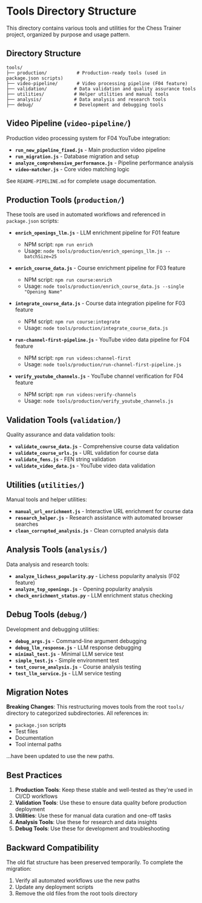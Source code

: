 # Tools Directory Structure

This directory contains various tools and utilities for the Chess Trainer project, organized by purpose and usage pattern.

## Directory Structure

```
tools/
├── production/           # Production-ready tools (used in package.json scripts)
├── video-pipeline/       # Video processing pipeline (F04 feature)
├── validation/          # Data validation and quality assurance tools
├── utilities/           # Helper utilities and manual tools
├── analysis/            # Data analysis and research tools
├── debug/               # Development and debugging tools
```

## Video Pipeline (`video-pipeline/`)

Production video processing system for F04 YouTube integration:

- **`run_new_pipeline_fixed.js`** - Main production video pipeline
- **`run_migration.js`** - Database migration and setup
- **`analyze_comprehensive_performance.js`** - Pipeline performance analysis
- **`video-matcher.js`** - Core video matching logic

See `README-PIPELINE.md` for complete usage documentation.

## Production Tools (`production/`)

These tools are used in automated workflows and referenced in `package.json` scripts:

- **`enrich_openings_llm.js`** - LLM enrichment pipeline for F01 feature
  - NPM script: `npm run enrich`
  - Usage: `node tools/production/enrich_openings_llm.js --batchSize=25`

- **`enrich_course_data.js`** - Course enrichment pipeline for F03 feature
  - NPM script: `npm run course:enrich`
  - Usage: `node tools/production/enrich_course_data.js --single "Opening Name"`

- **`integrate_course_data.js`** - Course data integration pipeline for F03 feature
  - NPM script: `npm run course:integrate`
  - Usage: `node tools/production/integrate_course_data.js`

- **`run-channel-first-pipeline.js`** - YouTube video data pipeline for F04 feature
  - NPM script: `npm run videos:channel-first`
  - Usage: `node tools/production/run-channel-first-pipeline.js`

- **`verify_youtube_channels.js`** - YouTube channel verification for F04 feature
  - NPM script: `npm run videos:verify-channels`
  - Usage: `node tools/production/verify_youtube_channels.js`

## Validation Tools (`validation/`)

Quality assurance and data validation tools:

- **`validate_course_data.js`** - Comprehensive course data validation
- **`validate_course_urls.js`** - URL validation for course data
- **`validate_fens.js`** - FEN string validation
- **`validate_video_data.js`** - YouTube video data validation

## Utilities (`utilities/`)

Manual tools and helper utilities:

- **`manual_url_enrichment.js`** - Interactive URL enrichment for course data
- **`research_helper.js`** - Research assistance with automated browser searches
- **`clean_corrupted_analysis.js`** - Clean corrupted analysis data

## Analysis Tools (`analysis/`)

Data analysis and research tools:

- **`analyze_lichess_popularity.py`** - Lichess popularity analysis (F02 feature)
- **`analyze_top_openings.js`** - Opening popularity analysis
- **`check_enrichment_status.py`** - LLM enrichment status checking

## Debug Tools (`debug/`)

Development and debugging utilities:

- **`debug_args.js`** - Command-line argument debugging
- **`debug_llm_response.js`** - LLM response debugging
- **`minimal_test.js`** - Minimal LLM service test
- **`simple_test.js`** - Simple environment test
- **`test_course_analysis.js`** - Course analysis testing
- **`test_llm_service.js`** - LLM service testing

## Migration Notes

**Breaking Changes**: This restructuring moves tools from the root `tools/` directory to categorized subdirectories. All references in:
- `package.json` scripts
- Test files
- Documentation
- Tool internal paths

...have been updated to use the new paths.

## Best Practices

1. **Production Tools**: Keep these stable and well-tested as they're used in CI/CD workflows
2. **Validation Tools**: Use these to ensure data quality before production deployment
3. **Utilities**: Use these for manual data curation and one-off tasks
4. **Analysis Tools**: Use these for research and data insights
5. **Debug Tools**: Use these for development and troubleshooting

## Backward Compatibility

The old flat structure has been preserved temporarily. To complete the migration:

1. Verify all automated workflows use the new paths
2. Update any deployment scripts
3. Remove the old files from the root tools directory
